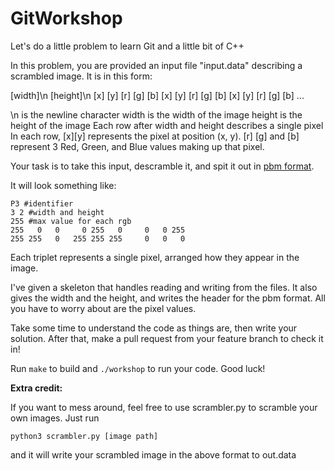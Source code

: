 # GitWorkshop

Let's do a little problem to learn Git and a little bit of C++

In this problem, you are provided an input file "input.data" describing a scrambled image. It is in this form:

[width]\n
[height]\n
[x] [y] [r] [g] [b] 
[x] [y] [r] [g] [b] 
[x] [y] [r] [g] [b] 
...

\n is the newline character
width is the width of the image
height is the height of the image
Each row after width and height describes a single pixel
In each row, [x][y] represents the pixel at position (x, y). [r] [g] and [b] represent 3 Red, Green, and Blue values making up that pixel.

Your task is to take this input, descramble it, and spit it out in [pbm format](https://en.wikipedia.org/wiki/Netpbm_format).

It will look something like: 

```
P3 #identifier
3 2 #width and height
255 #max value for each rgb
255   0   0     0 255   0     0   0 255
255 255   0   255 255 255     0   0   0
```

Each triplet represents a single pixel, arranged how they appear in the image.

I've given a skeleton that handles reading and writing from the files. 
It also gives the width and the height, and writes the header for the pbm format. All you have to worry about are the pixel values.

Take some time to understand the code as things are, then write your solution. After that, make a pull request from your feature branch to check it in!

Run `make` to build and `./workshop` to run your code. Good luck!

**Extra credit:**

If you want to mess around, feel free to use scrambler.py to scramble your own images. Just run 
```
python3 scrambler.py [image path]
``` 
and it will write your scrambled image in the above format to out.data
